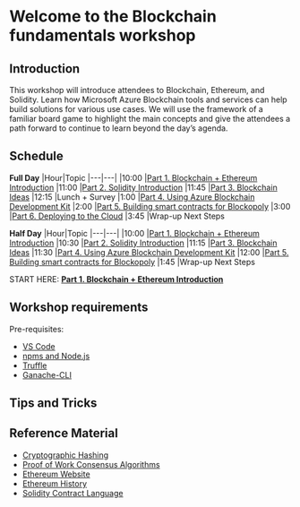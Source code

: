 # Welcome to the Blockchain fundamentals workshop

## Introduction
This workshop will introduce attendees to Blockchain, Ethereum, and Solidity. Learn how Microsoft Azure Blockchain tools and services can help build solutions for various use cases. We will use the framework of a familiar board game to highlight the main concepts and give the attendees a path forward to continue to learn beyond the day’s agenda.


## Schedule

**Full Day**
|Hour|Topic
|---|---|
|10:00 |[Part 1. Blockchain + Ethereum Introduction](Part_1_Blockchain_and_Ethereum)
|11:00 |[Part 2. Solidity Introduction](Part_2_Solidity_Introduction)
|11:45 |[Part 3. Blockchain Ideas](Part_3_Blockchain_Ideas)
|12:15 |Lunch + Survey
|1:00 |[Part 4. Using Azure Blockchain Development Kit](Part_4_Using_Azure_Blockchain_Dev_Kit)
|2:00 |[Part 5. Building smart contracts for Blockopoly](Part_5_Building_Smart_Contracts_For_Blockopoly)
|3:00 |[Part 6. Deploying to the Cloud](Part_6_Deploying_to_Azure_Blockchain_Services)
|3:45 |Wrap-up Next Steps

**Half Day**
|Hour|Topic
|---|---|
|10:00 |[Part 1. Blockchain + Ethereum Introduction](Part_1_Blockchain_and_Ethereum)
|10:30 |[Part 2. Solidity Introduction](Part_2_Solidity_Introduction)
|11:15 |[Part 3. Blockchain Ideas](Part_3_Blockchain_Ideas)
|11:30 |[Part 4. Using Azure Blockchain Development Kit](Part_4_Using_Azure_Blockchain_Dev_Kit)
|12:00 |[Part 5. Building smart contracts for Blockopoly](Part_5_Building_Smart_Contracts_For_Blockopoly)
|1:45 |Wrap-up Next Steps

START HERE: [**Part 1. Blockchain + Ethereum Introduction**](Part_1_Blockchain_and_Ethereum)

## Workshop requirements

Pre-requisites:
- [VS Code](https://code.visualstudio.com/)
- [npms and Node.js](https://www.npmjs.com/get-npm)
- [Truffle](https://www.trufflesuite.com/truffle)
- [Ganache-CLI](https://github.com/trufflesuite/ganache-cli/blob/master/README.md)

## Tips and Tricks


## Reference Material

- [Cryptographic Hashing](https://en.wikipedia.org/wiki/Cryptographic_hash_function)
- [Proof of Work Consensus Algorithms](https://en.wikipedia.org/wiki/Proof_of_work)
- [Ethereum Website](https://ethereum.org)
- [Ethereum History](https://en.wikipedia.org/wiki/Ethereum)
- [Solidity Contract Language](https://solidity.readthedocs.io)
